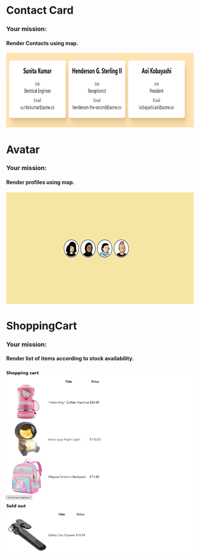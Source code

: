 <h1>Contact Card</h1>
<h3> Your mission: </h3>
<h4> Render Contacts using map. </h4>
<img src="map-contactcard.png" width="600" height="200" >
<h1>Avatar</h1>
<h3> Your mission: </h3>
<h4> Render profiles using map. </h4>
<img src="avatar.png" width="600" height="300" >
<h1>ShoppingCart</h1>
<h3> Your mission: </h3>
<h4> Render list of items according to stock availability. </h4>
<img src="shoppingcart.png" width="600" height="500" >
